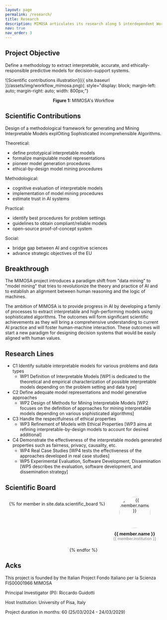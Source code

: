 ```yaml
---
layout: page
permalink: /research/
title: Research
description: MIMOSA articulates its research along 5 interdependent Work Packages (WP) transversely address the 4 challenges (C).
nav: true
nav_order: 3
---
```


## Project Objective

Define a methodology to extract interpretable, accurate, and ethically-responsible predictive models for decision-support systems.

![Scientific contributions illustration]({{ site.baseurl }}/assets/img/workflow_mimosa.png){: style="display: block; margin-left: auto; margin-right: auto; width: 800px;"}

<div style="text-align: center;">
<p><strong>Figure 1:</strong> MIMOSA's Workflow</p>
</div>

## Scientific Contributions

Design of a methodological framework for generating and Mining Interpretable Models explOiting Sophisticated incomprehensible Algorithms.

Theoretical:

- define prototypical interpretable models
- formalize manipulable model representations
- pioneer model generation procedures
- ethical-by-design model mining procedures

Methodological:

- cognitive evaluation of interpretable models
- implementation of model mining procedures
- estimate trust in AI systems

Practical:

- identify best procedures for problem settings
- guidelines to obtain compliant/reliable models
- open-source proof-of-concept system

Social:

- bridge gap between AI and cognitive sciences
- advance strategic objectives of the EU

## Breakthrough

The MIMOSA project introduces a paradigm shift from "data mining" to "model mining" that tries to revolutionize the theory and practice of AI and to establish an alignment between human reasoning and the logic of machines.

The ambition of MIMOSA is to provide progress in AI by developing a family of processes to extract interpretable and high-performing models using sophisticated algorithms. The outcomes will form significant scientific achievements as they will bring a comprehensive understanding to current AI practice and will foster human-machine interaction. These outcomes will start a new paradigm for designing decision systems that would be easily aligned with human values.

## Research Lines

- C1 Identify suitable interpretable models for various problems and data types
  - WP1 Definition of Interpretable Models [WP1 is dedicated to the theoretical and empirical characterization of possible interpretable models depending on the problem setting and data type]
- C2 Define adequate model representations and model generative approaches
  - WP2 Design of Methods for Mining Interpretable Models [WP2 focuses on the definition of approaches for mining interpretable models depending on various sophisticated algorithms]
- C3 Handle the respectfulness of ethical properties
  - WP3 Refinement of Models with Ethical Properties [WP3 aims at refining interpretable-by-design models to account for desired additional]
- C4 Demonstrate the effectiveness of the interpretable models generated
  properties such as fairness, privacy, causality, etc.
  - WP4 Real Case Studies [WP4 tests the effectiveness of the approaches developed in real case studies]
  - WP5 Experimental Evaluation, Software Development, Dissemination [WP5 describes the evaluation, software development, and dissemination strategy]


## Scientific Board

<div style="display: flex; flex-wrap: wrap; justify-content: center; gap: 20px; text-align: center;">

{% for member in site.data.scientific_board %}
  <div style="width: 150px;">
    <img src="{{ member.photo }}" alt="{{ member.name }}" 
         style="width: 100px; height: 100px; object-fit: cover; border-radius: 50%; margin-bottom: 10px;">
    <div style="font-weight: bold;">{{ member.name }}</div>
    <div style="font-size: 0.9em; color: gray;">{{ member.institution }}</div>
  </div>
{% endfor %}

</div>



## Acks

This project is founded by the Italian Project Fondo Italiano per la Scienza FIS00001966 MIMOSA

Principal Investigator (PI): Riccardo Guidotti

Host Institution: University of Pisa, Italy

Project duration in months: 60 (25/03/2024 - 24/03/2029)
